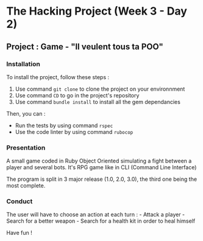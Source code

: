 # The Hacking Project (Week 3 - Day 2)

## Project : Game - "Il veulent tous ta POO"

### Installation

To install the project, follow these steps :
1. Use command `git clone` to clone the project on your environnment
2. Use command `CD` to go in the project's repository
3. Use command `bundle install` to install all the gem dependancies

Then, you can :
- Run the tests by using command `rspec`
- Use the code linter by using command `rubocop`

### Presentation
A small game coded in Ruby Object Oriented simulating a fight between a player and several bots.
It's RPG game like in CLI (Command Line Interface)

The program is split in 3 major release (1.0, 2.0, 3.0), the third one being the most complete.

### Conduct
The user will have to choose an action at each turn :
    - Attack a player
    - Search for a better weapon
    - Search for a health kit in order to heal himself
    
Have fun !
